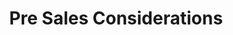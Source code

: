 ---
title: Pre Sales Considerations
seo-title: Pre Sales Considerations in an AEM Screens Project
description: The page describes Pre Sales Considerations in an AEM Screens project
seo-description: The page describes Pre Sales Considerations in an AEM Screens project
---